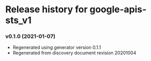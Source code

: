 # Release history for google-apis-sts_v1

### v0.1.0 (2021-01-07)

* Regenerated using generator version 0.1.1
* Regenerated from discovery document revision 20201004

